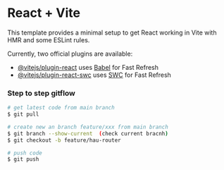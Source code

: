 # React + Vite

This template provides a minimal setup to get React working in Vite with HMR and some ESLint rules.

Currently, two official plugins are available:

- [@vitejs/plugin-react](https://github.com/vitejs/vite-plugin-react/blob/main/packages/plugin-react/README.md) uses [Babel](https://babeljs.io/) for Fast Refresh
- [@vitejs/plugin-react-swc](https://github.com/vitejs/vite-plugin-react-swc) uses [SWC](https://swc.rs/) for Fast Refresh


### Step to step gitflow

```bash
# get latest code from main branch
$ git pull

# create new an branch feature/xxx from main branch
$ git branch --show-current  (check current bracnh)
$ git checkout -b feature/hau-router

# push code
$ git push
```